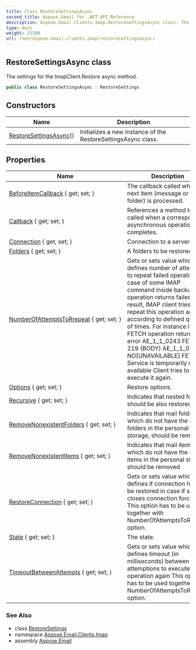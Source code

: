 ```yaml
---
title: Class RestoreSettingsAsync
second_title: Aspose.Email for .NET API Reference
description: Aspose.Email.Clients.Imap.RestoreSettingsAsync class. The settings for the ImapClient.Restore async method
type: docs
weight: 15380
url: /net/aspose.email.clients.imap/restoresettingsasync/
---
```

## RestoreSettingsAsync class

The settings for the ImapClient.Restore async method.

```csharp
public class RestoreSettingsAsync : RestoreSettings
```

## Constructors

| Name | Description |
| --- | --- |
| [RestoreSettingsAsync](restoresettingsasync/)() | Initializes a new instance of the RestoreSettingsAsync class. |

## Properties

| Name | Description |
| --- | --- |
| [BeforeItemCallback](../../aspose.email.clients.imap/restoresettings/beforeitemcallback/) { get; set; } | The callback called when the next item (message or folder) is processed. |
| [Callback](../../aspose.email.clients.imap/restoresettingsasync/callback/) { get; set; } | References a method to be called when a corresponding asynchronous operation completes. |
| [Connection](../../aspose.email.clients.imap/restoresettings/connection/) { get; set; } | Connection to a server. |
| [Folders](../../aspose.email.clients.imap/restoresettings/folders/) { get; set; } | A folders to be restored. |
| [NumberOfAttemptsToRrepeat](../../aspose.email.clients.imap/restoresettings/numberofattemptstorrepeat/) { get; set; } | Gets or sets value which defines number of attempts to repeat failed operation In case of some IMAP command inside backup operation returns failed result, IMAP client tries to repeat this operation again according to defined quantity of times. For instance if FETCH operation returns error AE_1_1_0243 FETCH 219 (BODY) AE_1_1_0243 NO[UNAVAILABLE] FETCH Service is temporarily not available Client tries to execute it again. |
| [Options](../../aspose.email.clients.imap/restoresettings/options/) { get; set; } | Restore options. |
| [Recursive](../../aspose.email.clients.imap/restoresettings/recursive/) { get; set; } | Indicates that nested folders should be also restored |
| [RemoveNonexistentFolders](../../aspose.email.clients.imap/restoresettings/removenonexistentfolders/) { get; set; } | Indicates that mail folders, which do not have the equal folders in the personal storage, should be removed |
| [RemoveNonexistentItems](../../aspose.email.clients.imap/restoresettings/removenonexistentitems/) { get; set; } | Indicates that mail items, which do not have the equal items in the personal storage, should be removed |
| [RestoreConnection](../../aspose.email.clients.imap/restoresettings/restoreconnection/) { get; set; } | Gets or sets value which defines if connection has to be restored in case if server closes connection forcibly This option has to be used together with NumberOfAttemptsToRrepeat option. |
| [State](../../aspose.email.clients.imap/restoresettingsasync/state/) { get; set; } | The state. |
| [TimeoutBetweenAttempts](../../aspose.email.clients.imap/restoresettings/timeoutbetweenattempts/) { get; set; } | Gets or sets value which defines timeout (in milliseconds) between attemptions to execute operation again This option has to be used together with NumberOfAttemptsToRrepeat option. |

### See Also

* class [RestoreSettings](../restoresettings/)
* namespace [Aspose.Email.Clients.Imap](../../aspose.email.clients.imap/)
* assembly [Aspose.Email](../../)


